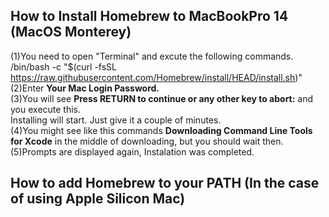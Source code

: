## How to Install Homebrew to MacBookPro 14 (MacOS Monterey)
(1)You need to open "Terminal" and excute the following commands.
<br>/bin/bash -c "$(curl -fsSL https://raw.githubusercontent.com/Homebrew/install/HEAD/install.sh)"
<br>(2)Enter **Your Mac Login Password.**
<br>(3)You will see **Press RETURN to continue or any other key to abort:** and you execute this.
<br>Installing will start. Just give it a couple of minutes.
<br>(4)You might see like this commands **Downloading Command Line Tools for Xcode** in the middle of downloading, but you should wait then.
<br>(5)Prompts are displayed again, Instalation was completed.
  
## How to add Homebrew to your PATH (**In the case of using Apple Silicon Mac**)
<br>
